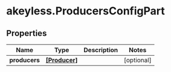 # akeyless.ProducersConfigPart

## Properties

Name | Type | Description | Notes
------------ | ------------- | ------------- | -------------
**producers** | [**[Producer]**](Producer.md) |  | [optional] 



